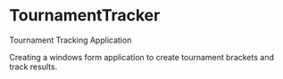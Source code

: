 # TournamentTracker
Tournament Tracking Application

Creating a windows form application to create tournament brackets and track results.
